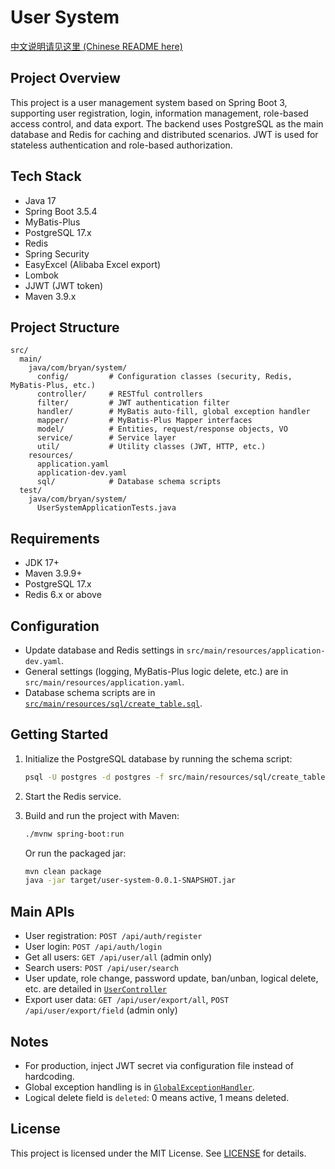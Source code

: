 # User System

[中文说明请见这里 (Chinese README here)](./README_zh.md)

## Project Overview

This project is a user management system based on Spring Boot 3, supporting user registration, login, information management, role-based access control, and data export. The backend uses PostgreSQL as the main database and Redis for caching and distributed scenarios. JWT is used for stateless authentication and role-based authorization.

## Tech Stack

- Java 17
- Spring Boot 3.5.4
- MyBatis-Plus
- PostgreSQL 17.x
- Redis
- Spring Security
- EasyExcel (Alibaba Excel export)
- Lombok
- JJWT (JWT token)
- Maven 3.9.x

## Project Structure

```
src/
  main/
    java/com/bryan/system/
      config/         # Configuration classes (security, Redis, MyBatis-Plus, etc.)
      controller/     # RESTful controllers
      filter/         # JWT authentication filter
      handler/        # MyBatis auto-fill, global exception handler
      mapper/         # MyBatis-Plus Mapper interfaces
      model/          # Entities, request/response objects, VO
      service/        # Service layer
      util/           # Utility classes (JWT, HTTP, etc.)
    resources/
      application.yaml
      application-dev.yaml
      sql/            # Database schema scripts
  test/
    java/com/bryan/system/
      UserSystemApplicationTests.java
```

## Requirements

- JDK 17+
- Maven 3.9.9+
- PostgreSQL 17.x
- Redis 6.x or above

## Configuration

- Update database and Redis settings in `src/main/resources/application-dev.yaml`.
- General settings (logging, MyBatis-Plus logic delete, etc.) are in `src/main/resources/application.yaml`.
- Database schema scripts are in [`src/main/resources/sql/create_table.sql`](src/main/resources/sql/create_table.sql).

## Getting Started

1. Initialize the PostgreSQL database by running the schema script:

   ```sh
   psql -U postgres -d postgres -f src/main/resources/sql/create_table.sql
   ```
2. Start the Redis service.
3. Build and run the project with Maven:

   ```sh
   ./mvnw spring-boot:run
   ```

   Or run the packaged jar:

   ```sh
   mvn clean package
   java -jar target/user-system-0.0.1-SNAPSHOT.jar
   ```

## Main APIs

- User registration: `POST /api/auth/register`
- User login: `POST /api/auth/login`
- Get all users: `GET /api/user/all` (admin only)
- Search users: `POST /api/user/search`
- User update, role change, password update, ban/unban, logical delete, etc. are detailed in [`UserController`](src/main/java/com/bryan/system/controller/UserController.java)
- Export user data: `GET /api/user/export/all`, `POST /api/user/export/field` (admin only)

## Notes

- For production, inject JWT secret via configuration file instead of hardcoding.
- Global exception handling is in [`GlobalExceptionHandler`](src/main/java/com/bryan/system/handler/GlobalExceptionHandler.java).
- Logical delete field is `deleted`: 0 means active, 1 means deleted.

## License

This project is licensed under the MIT License.
See [LICENSE](LICENSE) for details.